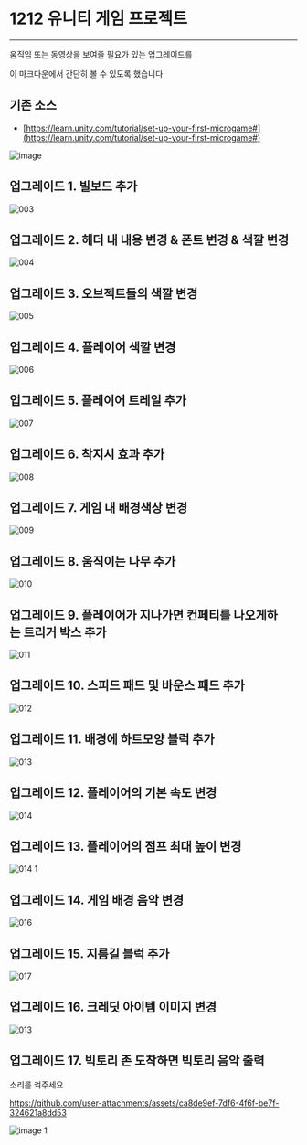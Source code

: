 # 1212 유니티 게임 프로젝트

---

움직임 또는 동영상을 보여줄 필요가 있는 업그레이드를

이 마크다운에서 간단히 볼 수 있도록 했습니다

## 기존 소스

- [https://learn.unity.com/tutorial/set-up-your-first-microgame#](https://learn.unity.com/tutorial/set-up-your-first-microgame#)

![image](https://github.com/user-attachments/assets/1a5f6fc4-43e2-4853-96c7-77411d90c152)

## 업그레이드 1. 빌보드 추가

![003](https://github.com/user-attachments/assets/f32c06df-a1c7-4de0-a148-3369b51c58fb)

## 업그레이드 2. 헤더 내 내용 변경 & 폰트 변경 & 색깔 변경

![004](https://github.com/user-attachments/assets/040f2fbe-28a0-4a53-bcaa-707d68b9ec12)

## 업그레이드 3. 오브젝트들의 색깔 변경

![005](https://github.com/user-attachments/assets/41b56222-20b8-41e0-9a37-ae44bb2e0318)

## 업그레이드 4. 플레이어 색깔 변경

![006](https://github.com/user-attachments/assets/81ce94a2-8329-44f8-80e5-22028c6dfa44)

## 업그레이드 5. 플레이어 트레일 추가

![007](https://github.com/user-attachments/assets/9511720d-d4c4-4f94-bb61-4cb455b4dcf1)

## 업그레이드 6. 착지시 효과 추가

![008](https://github.com/user-attachments/assets/5032a918-8304-4c81-9b2c-3885c9cc2ef2)

## 업그레이드 7. 게임 내 배경색상 변경

![009](https://github.com/user-attachments/assets/962528cb-8f3f-4b59-bd79-4daa81cab118)

## 업그레이드 8. 움직이는 나무 추가

![010](https://github.com/user-attachments/assets/54db508e-f8f8-4120-a49d-0f6b309858ba)

## 업그레이드 9. 플레이어가 지나가면 컨페티를 나오게하는 트리거 박스 추가

![011](https://github.com/user-attachments/assets/fe602c6a-04bb-4763-b55f-b3548a938e93)

## 업그레이드 10. 스피드 패드 및 바운스 패드 추가

![012](https://github.com/user-attachments/assets/c80750d7-821a-47d2-ba6f-29c85fc6c012)

## 업그레이드 11. 배경에 하트모양 블럭 추가

![013](https://github.com/user-attachments/assets/7b48dbaf-bfd8-4b8a-b2e7-c0eeb0096a20)

## 업그레이드 12. 플레이어의 기본 속도 변경

![014](https://github.com/user-attachments/assets/1be6da36-5565-4548-9984-92dc62755e9e)

## 업그레이드 13. 플레이어의 점프 최대 높이 변경

![014 1](https://github.com/user-attachments/assets/e0899e29-de38-4585-9c13-8e0abbab163d)

## 업그레이드 14. 게임 배경 음악 변경

![016](https://github.com/user-attachments/assets/5402968c-cccf-4150-8493-d6e66c7f3bff)

## 업그레이드 15. 지름길 블럭 추가

![017](https://github.com/user-attachments/assets/ff76d91c-3358-45f3-890c-d6e1e01b3a74)

## 업그레이드 16. 크레딧 아이템 이미지 변경

![013](https://github.com/user-attachments/assets/abac315d-18d9-4d24-840b-9c306378b4cb)

## 업그레이드 17. 빅토리 존 도착하면 빅토리 음악 출력
소리를 켜주세요

https://github.com/user-attachments/assets/ca8de9ef-7df6-4f6f-be7f-324621a8dd53

![image 1](https://github.com/user-attachments/assets/47d54231-89db-4880-a6d2-a7fb17e06b85)
